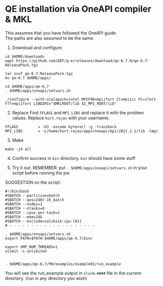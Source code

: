 # QE installation via OneAPI compiler & MKL


 This assumes that you have followed the OneAPI guide.   
 The paths are also assumed to be the same. 

1. Download and configure
```
cd $HOME/downloads
wget https://github.com/QEF/q-e/releases/download/qe-6.7.0/qe-6.7-ReleasePack.tgz

tar zxvf qe-6.7-ReleasePack.tgz
mv qe-6.7 $HOME/apps/

cd $HOME/apps/qe-6.7
. $HOME/apps/oneapi/setvars.sh

./configure --with-scalapack=intel MPIF90=mpiifort CC=mpiicc FC=ifort F77=mpiifort LIBDIRS="$MKLROOT/lib $I_MPI_ROOT/lib"
```

2. Replace
Find `FFLAGS` and `MPI_LIBS` and replace it with the problem values. Replace `kurt.rojas` with your username.
```
FFLAGS         = -O3 -assume byterecl -g -traceback  
MPI_LIBS       = -L/home/kurt.rojas/apps/oneapi/mpi/2021.1.1/lib -lmpi
```

3. Make
```
make -j4 all
```

4. Confirm success in `bin` directory. `bin` should have some stuff

5. Try it out.
REMEMBER: put `. $HOME/apps/oneapi/setvars.sh` in your script before running the pw

SUGGESTION on the script:

```
#!/bin/bash
#SBATCH --partition=batch
#SBATCH --qos=240c-1h_batch
#SBATCH --nodes=1
#SBATCH --ntasks=8
#SBATCH --cpus-per-task=1
#SBATCH --mem=24G
#SBATCH --exclude=saliksik-cpu-[01]
# - - - - - - - - - - - - - - - - - - - -

. $HOME/apps/oneapi/setvars.sh
export PATH=$PATH:$HOME/apps/qe-6.7/bin/

export OMP_NUM_THREADS=1
ulimit -s unlimited


. $HOME/apps/qe-6.7/PW/examples/example01/run_example
```

You will see the run_example output in `slurm.####` file in the current directory. (run in any directory you wish)


